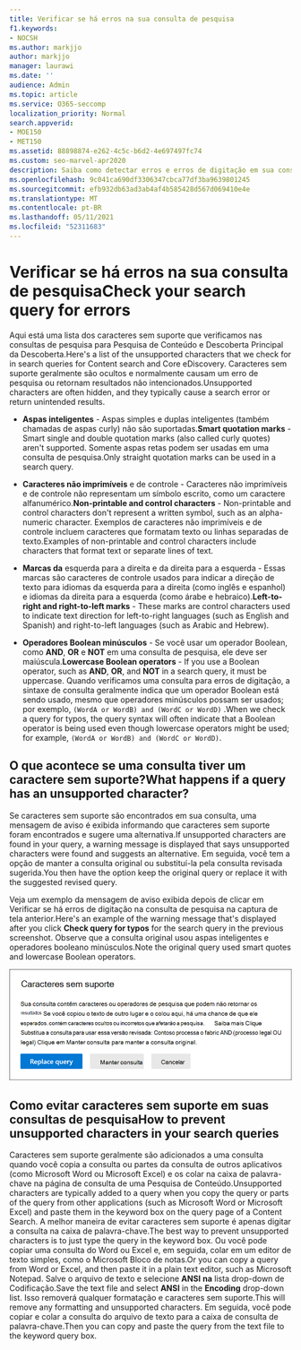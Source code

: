 ```yaml
---
title: Verificar se há erros na sua consulta de pesquisa
f1.keywords:
- NOCSH
ms.author: markjjo
author: markjjo
manager: laurawi
ms.date: ''
audience: Admin
ms.topic: article
ms.service: O365-seccomp
localization_priority: Normal
search.appverid:
- MOE150
- MET150
ms.assetid: 88898874-e262-4c5c-b6d2-4e697497fc74
ms.custom: seo-marvel-apr2020
description: Saiba como detectar erros e erros de digitação em sua consulta de palavra-chave para pesquisas de Descoberta e Antes de executar a pesquisa.
ms.openlocfilehash: 9c041ca690df3306347cbca77df3ba9639801245
ms.sourcegitcommit: efb932db63ad3ab4af4b585428d567d069410e4e
ms.translationtype: MT
ms.contentlocale: pt-BR
ms.lasthandoff: 05/11/2021
ms.locfileid: "52311683"
---
```

# <a name="check-your-search-query-for-errors"></a><span data-ttu-id="f2805-103">Verificar se há erros na sua consulta de pesquisa</span><span class="sxs-lookup"><span data-stu-id="f2805-103">Check your search query for errors</span></span>
  
<span data-ttu-id="f2805-104">Aqui está uma lista dos caracteres sem suporte que verificamos nas consultas de pesquisa para Pesquisa de Conteúdo e Descoberta Principal da Descoberta.</span><span class="sxs-lookup"><span data-stu-id="f2805-104">Here's a list of the unsupported characters that we check for in search queries for Content search and Core eDiscovery.</span></span> <span data-ttu-id="f2805-105">Caracteres sem suporte geralmente são ocultos e normalmente causam um erro de pesquisa ou retornam resultados não intencionados.</span><span class="sxs-lookup"><span data-stu-id="f2805-105">Unsupported characters are often hidden, and they typically cause a search error or return unintended results.</span></span>
  
- <span data-ttu-id="f2805-106">**Aspas inteligentes** - Aspas simples e duplas inteligentes (também chamadas de aspas curly) não são suportadas.</span><span class="sxs-lookup"><span data-stu-id="f2805-106">**Smart quotation marks** - Smart single and double quotation marks (also called curly quotes) aren't supported.</span></span> <span data-ttu-id="f2805-107">Somente aspas retas podem ser usadas em uma consulta de pesquisa.</span><span class="sxs-lookup"><span data-stu-id="f2805-107">Only straight quotation marks can be used in a search query.</span></span> 

- <span data-ttu-id="f2805-108">**Caracteres não imprimíveis** e de controle - Caracteres não imprimíveis e de controle não representam um símbolo escrito, como um caractere alfanumérico.</span><span class="sxs-lookup"><span data-stu-id="f2805-108">**Non-printable and control characters** - Non-printable and control characters don't represent a written symbol, such as an alpha-numeric character.</span></span> <span data-ttu-id="f2805-109">Exemplos de caracteres não imprimíveis e de controle incluem caracteres que formatam texto ou linhas separadas de texto.</span><span class="sxs-lookup"><span data-stu-id="f2805-109">Examples of non-printable and control characters include characters that format text or separate lines of text.</span></span> 

- <span data-ttu-id="f2805-110">**Marcas da** esquerda para a direita e da direita para a esquerda - Essas marcas são caracteres de controle usados para indicar a direção de texto para idiomas da esquerda para a direita (como inglês e espanhol) e idiomas da direita para a esquerda (como árabe e hebraico).</span><span class="sxs-lookup"><span data-stu-id="f2805-110">**Left-to-right and right-to-left marks** - These marks are control characters used to indicate text direction for left-to-right languages (such as English and Spanish) and right-to-left languages (such as Arabic and Hebrew).</span></span>

- <span data-ttu-id="f2805-111">**Operadores Boolean minúsculos** - Se você usar um operador Boolean, como **AND**, **OR** e **NOT** em uma consulta de pesquisa, ele deve ser maiúscula.</span><span class="sxs-lookup"><span data-stu-id="f2805-111">**Lowercase Boolean operators** - If you use a Boolean operator, such as **AND**, **OR**, and **NOT** in a search query, it must be uppercase.</span></span> <span data-ttu-id="f2805-112">Quando verificamos uma consulta para erros de digitação, a sintaxe de consulta geralmente indica que um operador Boolean está sendo usado, mesmo que operadores minúsculos possam ser usados; por exemplo,  `(WordA or WordB) and (WordC or WordD)` .</span><span class="sxs-lookup"><span data-stu-id="f2805-112">When we check a query for typos, the query syntax will often indicate that a Boolean operator is being used even though lowercase operators might be used; for example,  `(WordA or WordB) and (WordC or WordD)`.</span></span>

## <a name="what-happens-if-a-query-has-an-unsupported-character"></a><span data-ttu-id="f2805-113">O que acontece se uma consulta tiver um caractere sem suporte?</span><span class="sxs-lookup"><span data-stu-id="f2805-113">What happens if a query has an unsupported character?</span></span>

<span data-ttu-id="f2805-114">Se caracteres sem suporte são encontrados em sua consulta, uma mensagem de aviso é exibida informando que caracteres sem suporte foram encontrados e sugere uma alternativa.</span><span class="sxs-lookup"><span data-stu-id="f2805-114">If unsupported characters are found in your query, a warning message is displayed that says unsupported characters were found and suggests an alternative.</span></span> <span data-ttu-id="f2805-115">Em seguida, você tem a opção de manter a consulta original ou substituí-la pela consulta revisada sugerida.</span><span class="sxs-lookup"><span data-stu-id="f2805-115">You then have the option keep the original query or replace it with the suggested revised query.</span></span>

<span data-ttu-id="f2805-116">Veja um exemplo da mensagem de aviso exibida depois  de clicar em Verificar se há erros de digitação na consulta de pesquisa na captura de tela anterior.</span><span class="sxs-lookup"><span data-stu-id="f2805-116">Here's an example of the warning message that's displayed after you click **Check query for typos** for the search query in the previous screenshot.</span></span> <span data-ttu-id="f2805-117">Observe que a consulta original usou aspas inteligentes e operadores booleano minúsculos.</span><span class="sxs-lookup"><span data-stu-id="f2805-117">Note the original query used smart quotes and lowercase Boolean operators.</span></span>
  
![Uma mensagem de aviso é exibida com uma revisão sugerida para sua consulta](../media/23214b30-8e52-412c-bd80-63fb1b3ed52d.png)
  
## <a name="how-to-prevent-unsupported-characters-in-your-search-queries"></a><span data-ttu-id="f2805-119">Como evitar caracteres sem suporte em suas consultas de pesquisa</span><span class="sxs-lookup"><span data-stu-id="f2805-119">How to prevent unsupported characters in your search queries</span></span>

<span data-ttu-id="f2805-120">Caracteres sem suporte geralmente são adicionados a uma consulta quando você copia a consulta ou partes da consulta de outros aplicativos (como Microsoft Word ou Microsoft Excel) e os colar na caixa de palavra-chave na página de consulta de uma Pesquisa de Conteúdo.</span><span class="sxs-lookup"><span data-stu-id="f2805-120">Unsupported characters are typically added to a query when you copy the query or parts of the query from other applications (such as Microsoft Word or Microsoft Excel) and paste them in the keyword box on the query page of a Content Search.</span></span> <span data-ttu-id="f2805-121">A melhor maneira de evitar caracteres sem suporte é apenas digitar a consulta na caixa de palavra-chave.</span><span class="sxs-lookup"><span data-stu-id="f2805-121">The best way to prevent unsupported characters is to just type the query in the keyword box.</span></span> <span data-ttu-id="f2805-122">Ou você pode copiar uma consulta do Word ou Excel e, em seguida, colar em um editor de texto simples, como o Microsoft Bloco de notas.</span><span class="sxs-lookup"><span data-stu-id="f2805-122">Or you can copy a query from Word or Excel, and then paste it in a plain text editor, such as Microsoft Notepad.</span></span> <span data-ttu-id="f2805-123">Salve o arquivo de texto e selecione **ANSI** **na** lista drop-down de Codificação.</span><span class="sxs-lookup"><span data-stu-id="f2805-123">Save the text file and select **ANSI** in the **Encoding** drop-down list.</span></span> <span data-ttu-id="f2805-124">Isso removerá qualquer formatação e caracteres sem suporte.</span><span class="sxs-lookup"><span data-stu-id="f2805-124">This will remove any formatting and unsupported characters.</span></span> <span data-ttu-id="f2805-125">Em seguida, você pode copiar e colar a consulta do arquivo de texto para a caixa de consulta de palavra-chave.</span><span class="sxs-lookup"><span data-stu-id="f2805-125">Then you can copy and paste the query from the text file to the keyword query box.</span></span>
